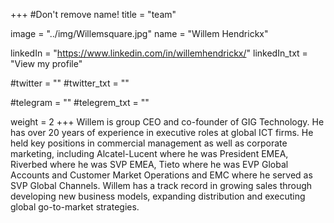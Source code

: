 +++
#Don't remove name!
title = "team"

image = "../img/Willemsquare.jpg"
name = "Willem Hendrickx"

linkedIn = "https://www.linkedin.com/in/willemhendrickx/"
linkedIn_txt = "View my profile"

#twitter = ""
#twitter_txt = ""

#telegram = ""
#telegrem_txt = ""

weight = 2
+++
Willem is group CEO and co-founder of GIG Technology. He has over 20 years of experience in executive roles at global ICT firms. He held key positions in commercial management as well as corporate marketing, including Alcatel-Lucent where he was President EMEA, Riverbed where he was SVP EMEA, Tieto where he was EVP Global Accounts and Customer Market Operations and EMC where he served as SVP Global Channels. Willem has a track record in growing sales through developing new business models, expanding distribution and executing global go-to-market strategies.
